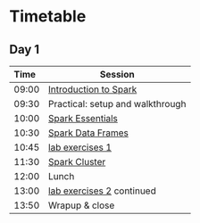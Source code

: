 # Timetable

## Day 1

| Time | Session |
| :--- | ------------- |
| 09:00 | [Introduction to Spark](Spark_Introduction.pdf)|
| 09:30 | Practical: setup and walkthrough |
| 10:00 | [Spark Essentials](Spark_Essentials.pdf)|
| 10:30 | [Spark Data Frames](Spark_DataFrames.pdf) |
| 10:45 | [lab exercises 1](../lab_exercises/lab1_basics.ipynb) |
| 11:30 | [Spark Cluster](Spark_Cluster.pdf) |
| 12:00 | Lunch |
| 13:00 | [lab exercises 2](../lab_exercises/lab2_basics.ipynb) continued |
| 13:50 | Wrapup & close |
